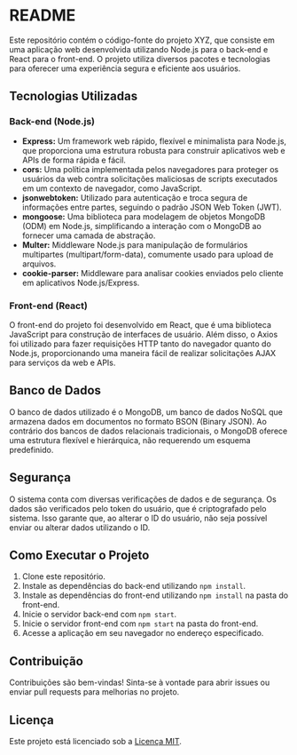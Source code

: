 <!DOCTYPE html>
<html lang="pt-br">
<head>
  <meta charset="UTF-8">
  <meta name="viewport" content="width=device-width, initial-scale=1.0">
</head>
<body>
  <h1>README</h1>

  <p>Este repositório contém o código-fonte do projeto XYZ, que consiste em uma aplicação web desenvolvida utilizando Node.js para o back-end e React para o front-end. O projeto utiliza diversos pacotes e tecnologias para oferecer uma experiência segura e eficiente aos usuários.</p>

  <h2>Tecnologias Utilizadas</h2>

  <h3>Back-end (Node.js)</h3>
  <ul>
    <li><strong>Express:</strong> Um framework web rápido, flexível e minimalista para Node.js, que proporciona uma estrutura robusta para construir aplicativos web e APIs de forma rápida e fácil.</li>
    <li><strong>cors:</strong> Uma política implementada pelos navegadores para proteger os usuários da web contra solicitações maliciosas de scripts executados em um contexto de navegador, como JavaScript.</li>
    <li><strong>jsonwebtoken:</strong> Utilizado para autenticação e troca segura de informações entre partes, seguindo o padrão JSON Web Token (JWT).</li>
    <li><strong>mongoose:</strong> Uma biblioteca para modelagem de objetos MongoDB (ODM) em Node.js, simplificando a interação com o MongoDB ao fornecer uma camada de abstração.</li>
    <li><strong>Multer:</strong> Middleware Node.js para manipulação de formulários multipartes (multipart/form-data), comumente usado para upload de arquivos.</li>
    <li><strong>cookie-parser:</strong> Middleware para analisar cookies enviados pelo cliente em aplicativos Node.js/Express.</li>
  </ul>

  <h3>Front-end (React)</h3>
  <p>O front-end do projeto foi desenvolvido em React, que é uma biblioteca JavaScript para construção de interfaces de usuário. Além disso, o Axios foi utilizado para fazer requisições HTTP tanto do navegador quanto do Node.js, proporcionando uma maneira fácil de realizar solicitações AJAX para serviços da web e APIs.</p>

  <h2>Banco de Dados</h2>
  <p>O banco de dados utilizado é o MongoDB, um banco de dados NoSQL que armazena dados em documentos no formato BSON (Binary JSON). Ao contrário dos bancos de dados relacionais tradicionais, o MongoDB oferece uma estrutura flexível e hierárquica, não requerendo um esquema predefinido.</p>

  <h2>Segurança</h2>
  <p>O sistema conta com diversas verificações de dados e de segurança. Os dados são verificados pelo token do usuário, que é criptografado pelo sistema. Isso garante que, ao alterar o ID do usuário, não seja possível enviar ou alterar dados utilizando o ID.</p>

  <h2>Como Executar o Projeto</h2>
  <ol>
    <li>Clone este repositório.</li>
    <li>Instale as dependências do back-end utilizando <code>npm install</code>.</li>
    <li>Instale as dependências do front-end utilizando <code>npm install</code> na pasta do front-end.</li>
    <li>Inicie o servidor back-end com <code>npm start</code>.</li>
    <li>Inicie o servidor front-end com <code>npm start</code> na pasta do front-end.</li>
    <li>Acesse a aplicação em seu navegador no endereço especificado.</li>
  </ol>

  <h2>Contribuição</h2>
  <p>Contribuições são bem-vindas! Sinta-se à vontade para abrir issues ou enviar pull requests para melhorias no projeto.</p>

  <h2>Licença</h2>
  <p>Este projeto está licenciado sob a <a href="LICENSE">Licença MIT</a>.</p>
</body>
</html>
